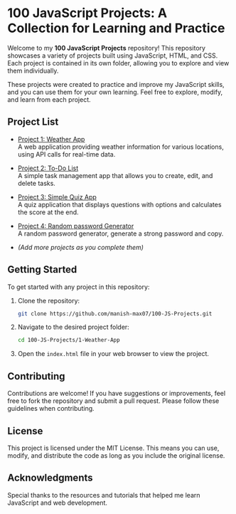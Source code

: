 # 100 JavaScript Projects: A Collection for Learning and Practice

Welcome to my **100 JavaScript Projects** repository! This repository showcases a variety of projects built using JavaScript, HTML, and CSS. Each project is contained in its own folder, allowing you to explore and view them individually.

These projects were created to practice and improve my JavaScript skills, and you can use them for your own learning. Feel free to explore, modify, and learn from each project.

## Project List

- [Project 1: Weather App](https://manish-max07.github.io/100-JS-Projects/1-Weather-App/)  
  A web application providing weather information for various locations, using API calls for real-time data.

- [Project 2: To-Do List](https://manish-max07.github.io/100-JS-Projects/2-To-Do-List/)  
  A simple task management app that allows you to create, edit, and delete tasks.

- [Project 3: Simple Quiz App](https://manish-max07.github.io/100-JS-Projects/3-Quiz-App/)  
  A quiz application that displays questions with options and calculates the score at the end.

- [Project 4: Random password Generator](https://manish-max07.github.io/100-JS-Projects/4-Password-Generator/)  
  A random password generator, generate a strong password and copy.

- *(Add more projects as you complete them)*

## Getting Started

To get started with any project in this repository:

1. Clone the repository:
   ```bash
   git clone https://github.com/manish-max07/100-JS-Projects.git
   ```
2. Navigate to the desired project folder:
   ```bash
   cd 100-JS-Projects/1-Weather-App
   ```
3. Open the `index.html` file in your web browser to view the project.

## Contributing

Contributions are welcome! If you have suggestions or improvements, feel free to fork the repository and submit a pull request. Please follow these guidelines when contributing.

## License

This project is licensed under the MIT License. This means you can use, modify, and distribute the code as long as you include the original license.

## Acknowledgments

Special thanks to the resources and tutorials that helped me learn JavaScript and web development.

